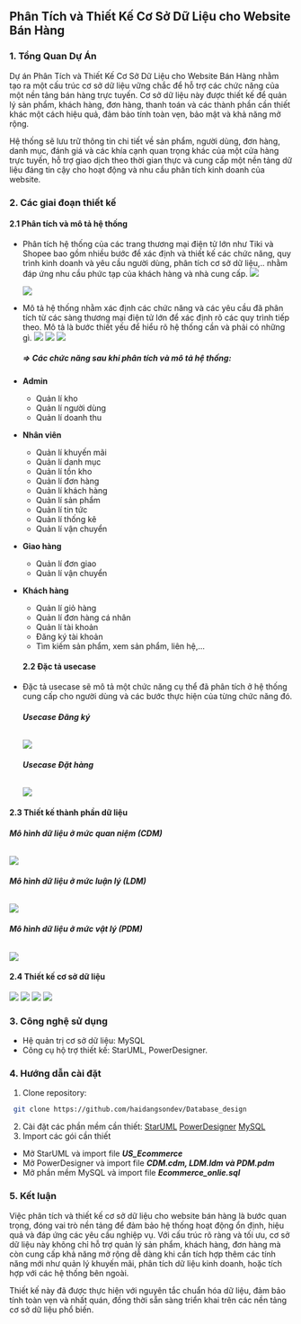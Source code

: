 ## Phân Tích và Thiết Kế Cơ Sở Dữ Liệu cho Website Bán Hàng 

### 1. Tổng Quan Dự Án
Dự án Phân Tích và Thiết Kế Cơ Sở Dữ Liệu cho Website Bán Hàng nhằm tạo ra một cấu trúc cơ sở dữ liệu vững chắc để hỗ trợ các chức năng của một nền tảng bán hàng trực tuyến. Cơ sở dữ liệu này được thiết kế để quản lý sản phẩm, khách hàng, đơn hàng, thanh toán và các thành phần cần thiết khác một cách hiệu quả, đảm bảo tính toàn vẹn, bảo mật và khả năng mở rộng.

Hệ thống sẽ lưu trữ thông tin chi tiết về sản phẩm, người dùng, đơn hàng, danh mục, đánh giá và các khía cạnh quan trọng khác của một cửa hàng trực tuyến, hỗ trợ giao dịch theo thời gian thực và cung cấp một nền tảng dữ liệu đáng tin cậy cho hoạt động và nhu cầu phân tích kinh doanh của website.

### 2. Các giai đoạn thiết kế 
#### 2.1 Phân tích và mô tả hệ thống 
- Phân tích hệ thống của các trang thương mại điện tử lớn như Tiki và Shopee bao gồm nhiều bước để xác định và thiết kế các chức năng, quy trình kinh doanh và yêu cầu người dùng, phân tích cơ sở dữ liệu,.. nhằm đáp ứng nhu cầu phức tạp của khách hàng và nhà cung cấp. 
  ![](./img/image.png)
  
  ![](./img/image1.png)
  
- Mô tả  hệ thống nhằm xác định các chức năng và các yêu cầu  đã phân tích từ các sàng thương mại điện tử lớn để xác định rõ các quy trình tiếp theo. Mô tả là bước thiết yếu để hiểu rõ hệ thống cần và phải có những gì. 
  ![](./img/image2.png)
  ![](./img/image3.png)
  ![](./img/image4.png)
  ##### => Các chức năng sau khi phân tích và mô tả hệ thống: 
- **Admin**
    - Quản lí kho
    - Quản lí người dùng
    - Quản lí doanh thu
- **Nhân viên**
    - Quản lí khuyến mãi
    - Quản lí danh mục
    - Quản lí tồn kho 
    - Quản lí đơn hàng
    - Quản lí khách hàng
    - Quản lí sản phẩm
    - Quản lí tin tức 
    - Quản lí thống kê
    - Quản lí vận chuyển
- **Giao hàng** 
    - Quản lí đơn giao 
    - Quản lí vận chuyển
- **Khách hàng** 
    - Quản lí giỏ hàng
    - Quản lí đơn hàng cá nhân
    - Quản lí tài khoản
    - Đăng ký tài khoản
    - Tìm kiếm sản phẩm, xem sản phẩm, liên hệ,...
  #### 2.2 Đặc tả usecase 
- Đặc tả usecase sẽ mô tả một chức năng cụ thể đã phân tích ở hệ thống cung cấp cho người dùng và các bước thực hiện của từng chức năng đó.
  ###### ***Usecase Đăng ký***
  ![](./img/image5.png)
  ###### ***Usecase Đặt hàng***
  ![](./img/image6.png)
#### 2.3 Thiết kế thành phần dữ liệu 
  ###### ***Mô hình dữ liệu ở mức quan niệm (CDM)***
![](./img/image7.png)
  ###### ***Mô hình dữ liệu ở mức luận lý (LDM)***
![](./img/image8.png)
###### ***Mô hình dữ liệu ở mức vật lý (PDM)***
![](./img/image9.png)
#### 2.4 Thiết kế cơ sở dữ liệu 
![](./img/image10.png)
![](./img/image11.png)
![](./img/image12.png)
![](./img/image13.png)

### 3. Công nghệ sử dụng
- Hệ quản trị cơ sở dữ liệu: MySQL 
- Công cụ hộ trợ thiết kế: StarUML, PowerDesigner. 
### 4. Hướng dẫn cài đặt 
  1. Clone repository:
   ```bash
    git clone https://github.com/haidangsondev/Database_design
   ```
  2. Cài đặt các phần mềm cần thiết: 
    [StarUML](https://staruml.io/download/)
    [PowerDesigner](https://www.powerdesigner.biz/)
    [MySQL](https://www.mysql.com/downloads/)
  3. Import các gói cần thiết 
   - Mở StarUML và import file ***US_Ecommerce***
   - Mở PowerDesigner và import file ***CDM.cdm, LDM.ldm và PDM.pdm***
   - Mở phần mềm MySQL và import file ***Ecommerce_onlie.sql*** 
### 5. Kết luận
Việc phân tích và thiết kế cơ sở dữ liệu cho website bán hàng là bước quan trọng, đóng vai trò nền tảng để đảm bảo hệ thống hoạt động ổn định, hiệu quả và đáp ứng các yêu cầu nghiệp vụ. Với cấu trúc rõ ràng và tối ưu, cơ sở dữ liệu này không chỉ hỗ trợ quản lý sản phẩm, khách hàng, đơn hàng mà còn cung cấp khả năng mở rộng dễ dàng khi cần tích hợp thêm các tính năng mới như quản lý khuyến mãi, phân tích dữ liệu kinh doanh, hoặc tích hợp với các hệ thống bên ngoài.

Thiết kế này đã được thực hiện với nguyên tắc chuẩn hóa dữ liệu, đảm bảo tính toàn vẹn và nhất quán, đồng thời sẵn sàng triển khai trên các nền tảng cơ sở dữ liệu phổ biến.